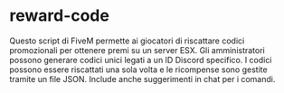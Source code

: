 # reward-code
Questo script di FiveM permette ai giocatori di riscattare codici promozionali per ottenere premi su un server ESX. Gli amministratori possono generare codici unici legati a un ID Discord specifico. I codici possono essere riscattati una sola volta e le ricompense sono gestite tramite un file JSON. Include anche suggerimenti in chat per i comandi.
